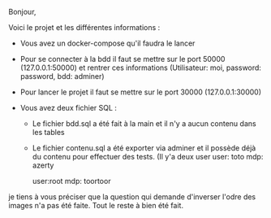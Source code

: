 Bonjour,

Voici le projet et les différentes informations :

-   Vous avez un docker-compose qu'il faudra le lancer 
-   Pour se connecter à la bdd il faut se mettre sur le port 50000 (127.0.0.1:50000) 
    et rentrer ces informations (Utilisateur: moi, password: password, bdd: adminer)
    
-  Pour lancer le projet il faut se mettre sur le port 30000 (127.0.0.1:30000)
    
- Vous avez deux fichier SQL :
  * Le fichier bdd.sql a été fait à la main et il n'y a aucun contenu dans les tables
  * Le fichier contenu.sql a été exporter via adminer et il possède déjà du contenu pour effectuer des tests.
    (Il y'a deux user
     user: toto
     mdp: azerty 
     
     user:root
     mdp: toortoor
 
je tiens à vous préciser que la question qui demande d'inverser l'odre des images n'a pas été faite. 
Tout le reste à bien été fait.
